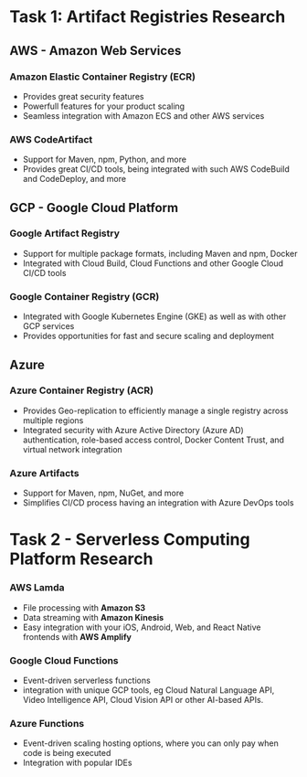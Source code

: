 # Task 1: Artifact Registries Research

## AWS - Amazon Web Services

### Amazon Elastic Container Registry (ECR)
- Provides great security features
- Powerfull features for your product scaling
- Seamless integration with Amazon ECS and other AWS services

### AWS CodeArtifact
- Support for Maven, npm, Python, and more
- Provides great CI/CD tools, being integrated with such AWS CodeBuild and CodeDeploy, and more

## GCP - Google Cloud Platform

### Google Artifact Registry
- Support for multiple package formats, including Maven and npm, Docker
- Integrated with Cloud Build, Cloud Functions and other Google Cloud CI/CD tools

### Google Container Registry (GCR)
- Integrated with Google Kubernetes Engine (GKE) as well as with other GCP services
- Provides opportunities for fast and secure scaling and deployment

## Azure

### Azure Container Registry (ACR)
- Provides Geo-replication to efficiently manage a single registry across multiple regions
- Integrated security with Azure Active Directory (Azure AD) authentication, role-based access control, Docker Content Trust, and virtual network integration

### Azure Artifacts
- Support for Maven, npm, NuGet, and more
- Simplifies CI/CD process having an integration with Azure DevOps tools

# Task 2 - Serverless Computing Platform Research

### AWS Lamda
- File processing with **Amazon S3**
- Data streaming with **Amazon Kinesis**
- Easy integration with your iOS, Android, Web, and React Native frontends with **AWS Amplify**

### Google Cloud Functions
- Event-driven serverless functions
- integration with unique GCP tools, eg Cloud Natural Language API, Video Intelligence API, Cloud Vision API or other AI-based APIs.

### Azure Functions
- Event-driven scaling hosting options, where you can only pay when code is being executed
- Integration with popular IDEs
